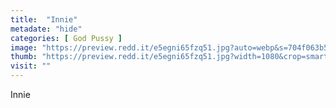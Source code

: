 ```yaml
---
title:  "Innie"
metadate: "hide"
categories: [ God Pussy ]
image: "https://preview.redd.it/e5egni65fzq51.jpg?auto=webp&s=704f063b539b70a1a48990f5812c97148beb630d"
thumb: "https://preview.redd.it/e5egni65fzq51.jpg?width=1080&crop=smart&auto=webp&s=e2378da74e8836e672f93c3c957e1d47f3010011"
visit: ""
---
```

Innie
